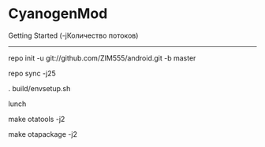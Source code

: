 CyanogenMod
===========

Getting Started (-jКоличество потоков)

---------------

repo init -u git://github.com/ZIM555/android.git -b master

repo sync -j25 

. build/envsetup.sh

lunch

make otatools -j2

make otapackage -j2
